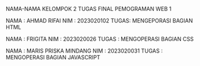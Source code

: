 NAMA-NAMA KELOMPOK 2 TUGAS FINAL PEMOGRAMAN WEB 1

NAMA : AHMAD RIFAI
NIM  : 2023020102
TUGAS: MENGEPORASI BAGIAN HTML

NAMA : FRIGITA
NIM  : 2023020026
TUGAS : MENGOPERASI BAGIAN CSS

NAMA : MARIS PRISKA MINDANG
NIM  : 2023020031
TUGAS : MENGOPERASI BAGIAN JAVASCRIPT